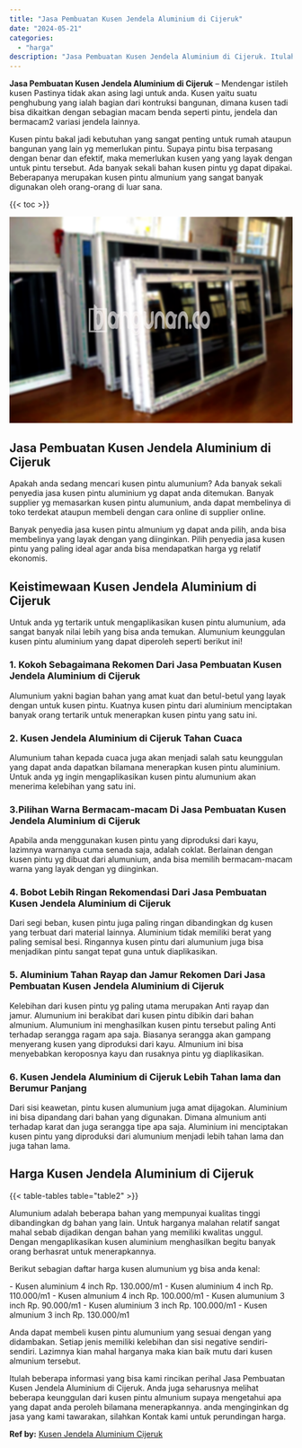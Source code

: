 ```yaml
---
title: "Jasa Pembuatan Kusen Jendela Aluminium di Cijeruk"
date: "2024-05-21"
categories: 
  - "harga"
description: "Jasa Pembuatan Kusen Jendela Aluminium di Cijeruk. Itulah beberapa informasi yang bisa kami rincikan perihal Jasa Pembuatan Kusen Jendela Aluminium di Cijeru..."
---
```


**Jasa Pembuatan Kusen Jendela Aluminium di Cijeruk** – Mendengar istileh kusen Pastinya tidak akan asing lagi untuk anda. Kusen yaitu suatu penghubung yang ialah bagian dari kontruksi bangunan, dimana kusen tadi bisa dikaitkan dengan sebagian macam benda seperti pintu, jendela dan bermacam2 variasi jendela lainnya.

Kusen pintu bakal jadi kebutuhan yang sangat penting untuk rumah ataupun bangunan yang lain yg memerlukan pintu. Supaya pintu bisa terpasang dengan benar dan efektif, maka memerlukan kusen yang yang layak dengan untuk pintu tersebut. Ada banyak sekali bahan kusen pintu yg dapat dipakai. Beberapanya merupakan kusen pintu almunium yang sangat banyak digunakan oleh orang-orang di luar sana.

{{< toc >}}

![Jasa Pembuatan Kusen Jendela Aluminium di Cijeruk](/images/harga-kusen-jendela-alumunium-25.png)

## Jasa Pembuatan Kusen Jendela Aluminium di Cijeruk

Apakah anda sedang mencari kusen pintu alumunium? Ada banyak sekali penyedia jasa kusen pintu aluminium yg dapat anda ditemukan. Banyak supplier yg memasarkan kusen pintu alumunium, anda dapat membelinya di toko terdekat ataupun membeli dengan cara online di supplier online.

Banyak penyedia jasa kusen pintu almunium yg dapat anda pilih, anda bisa membelinya yang layak dengan yang diinginkan. Pilih penyedia jasa kusen pintu yang paling ideal agar anda bisa mendapatkan harga yg relatif ekonomis.

## Keistimewaan Kusen Jendela Aluminium di Cijeruk

Untuk anda yg tertarik untuk mengaplikasikan kusen pintu alumunium, ada sangat banyak nilai lebih yang bisa anda temukan. Alumunium keunggulan kusen pintu aluminium yang dapat diperoleh seperti berikut ini!

### 1\. Kokoh Sebagaimana Rekomen Dari Jasa Pembuatan Kusen Jendela Aluminium di Cijeruk

Alumunium yakni bagian bahan yang amat kuat dan betul-betul yang layak dengan untuk kusen pintu. Kuatnya kusen pintu dari aluminium menciptakan banyak orang tertarik untuk menerapkan kusen pintu yang satu ini.

### 2\. Kusen Jendela Aluminium di Cijeruk Tahan Cuaca

Alumunium tahan kepada cuaca juga akan menjadi salah satu keunggulan yang dapat anda dapatkan bilamana menerapkan kusen pintu aluminium. Untuk anda yg ingin mengaplikasikan kusen pintu alumunium akan menerima kelebihan yang satu ini.

### 3.Pilihan Warna Bermacam-macam Di Jasa Pembuatan Kusen Jendela Aluminium di Cijeruk

Apabila anda menggunakan kusen pintu yang diproduksi dari kayu, lazimnya warnanya cuma senada saja, adalah coklat. Berlainan dengan kusen pintu yg dibuat dari alumunium, anda bisa memilih bermacam-macam warna yang layak dengan yg diinginkan.

### 4\. Bobot Lebih Ringan Rekomendasi Dari Jasa Pembuatan Kusen Jendela Aluminium di Cijeruk

Dari segi beban, kusen pintu juga paling ringan dibandingkan dg kusen yang terbuat dari material lainnya. Aluminium tidak memiliki berat yang paling semisal besi. Ringannya kusen pintu dari alumunium juga bisa menjadikan pintu sangat tepat guna untuk diaplikasikan.

### 5\. Aluminium Tahan Rayap dan Jamur Rekomen Dari Jasa Pembuatan Kusen Jendela Aluminium di Cijeruk

Kelebihan dari kusen pintu yg paling utama merupakan Anti rayap dan jamur. Alumunium ini berakibat dari kusen pintu dibikin dari bahan almunium. Alumunium ini menghasilkan kusen pintu tersebut paling Anti terhadap serangga ragam apa saja. Biasanya serangga akan gampang menyerang kusen yang diproduksi dari kayu. Almunium ini bisa menyebabkan keroposnya kayu dan rusaknya pintu yg diaplikasikan.

### 6\. Kusen Jendela Aluminium di Cijeruk Lebih Tahan lama dan Berumur Panjang

Dari sisi keawetan, pintu kusen alumunium juga amat dijagokan. Aluminium ini bisa dipandang dari bahan yang digunakan. Dimana almunium anti terhadap karat dan juga serangga tipe apa saja. Aluminium ini menciptakan kusen pintu yang diproduksi dari alumunium menjadi lebih tahan lama dan juga tahan lama.

## Harga Kusen Jendela Aluminium di Cijeruk

{{< table-tables table="table2" >}}

Alumunium adalah beberapa bahan yang mempunyai kualitas tinggi dibandingkan dg bahan yang lain. Untuk harganya malahan relatif sangat mahal sebab dijadikan dengan bahan yang memiliki kwalitas unggul. Dengan mengaplikasikan kusen aluminium menghasilkan begitu banyak orang berhasrat untuk menerapkannya.

Berikut sebagian daftar harga kusen alumunium yg bisa anda kenal:

\- Kusen aluminium 4 inch Rp. 130.000/m1 - Kusen aluminium 4 inch Rp. 110.000/m1 - Kusen almunium 4 inch Rp. 100.000/m1 - Kusen alumunium 3 inch Rp. 90.000/m1 - Kusen aluminium 3 inch Rp. 100.000/m1 - Kusen almunium 3 inch Rp. 130.000/m1

Anda dapat membeli kusen pintu alumunium yang sesuai dengan yang didambakan. Setiap jenis memiliki kelebihan dan sisi negative sendiri-sendiri. Lazimnya kian mahal harganya maka kian baik mutu dari kusen almunium tersebut.

Itulah beberapa informasi yang bisa kami rincikan perihal Jasa Pembuatan Kusen Jendela Aluminium di Cijeruk. Anda juga seharusnya melihat beberapa keunggulan dari kusen pintu almunium supaya mengetahui apa yang dapat anda peroleh bilamana menerapkannya. anda menginginkan dg jasa yang kami tawarakan, silahkan Kontak kami untuk perundingan harga.

**Ref by:** [Kusen Jendela Aluminium Cijeruk](https://id.wikipedia.org/wiki/Kusen)
